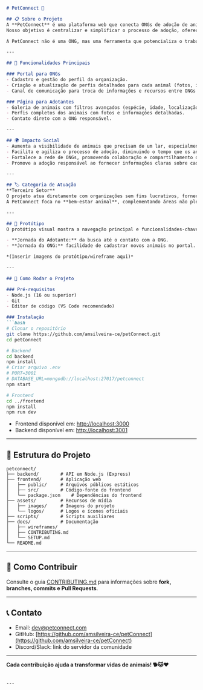````markdown
# PetConnect 🐾

## 📋 Sobre o Projeto
A **PetConnect** é uma plataforma web que conecta ONGs de adoção de animais a pessoas que buscam um novo companheiro.  
Nosso objetivo é centralizar e simplificar o processo de adoção, oferecendo um **canal de comunicação unificado para ONGs** e uma **experiência de busca intuitiva para adotantes**.

A PetConnect não é uma ONG, mas uma ferramenta que potencializa o trabalho das organizações parceiras, ajudando animais a encontrarem um lar seguro e amoroso.

---

## 🎯 Funcionalidades Principais

### Portal para ONGs
- Cadastro e gestão do perfil da organização.  
- Criação e atualização de perfis detalhados para cada animal (fotos, idade, porte, personalidade, histórico).  
- Canal de comunicação para troca de informações e recursos entre ONGs parceiras.  

### Página para Adotantes
- Galeria de animais com filtros avançados (espécie, idade, localização, porte).  
- Perfis completos dos animais com fotos e informações detalhadas.  
- Contato direto com a ONG responsável.  

---

## 🌍 Impacto Social
- Aumenta a visibilidade de animais que precisam de um lar, especialmente os de abrigos com menos recursos.  
- Facilita e agiliza o processo de adoção, diminuindo o tempo que os animais passam nos abrigos.  
- Fortalece a rede de ONGs, promovendo colaboração e compartilhamento de recursos.  
- Promove a adoção responsável ao fornecer informações claras sobre cada animal.  

---

## 🏷️ Categoria de Atuação
**Terceiro Setor**  
O projeto atua diretamente com organizações sem fins lucrativos, fornecendo uma ferramenta tecnológica gratuita que otimiza o trabalho essencial das ONGs.  
A PetConnect foca no **bem-estar animal**, complementando áreas não plenamente atendidas pelo governo ou empresas privadas.

---

## 🎨 Protótipo
O protótipo visual mostra a navegação principal e funcionalidades-chave:  

- **Jornada do Adotante:** da busca até o contato com a ONG.  
- **Jornada da ONG:** facilidade de cadastrar novos animais no portal.  

*(Inserir imagens do protótipo/wireframe aqui)*  

---

## 🚀 Como Rodar o Projeto

### Pré-requisitos
- Node.js (16 ou superior)  
- Git  
- Editor de código (VS Code recomendado)  

### Instalação
```bash
# Clonar o repositório
git clone https://github.com/amsilveira-ce/petConnect.git
cd petConnect

# Backend
cd backend
npm install
# Criar arquivo .env
# PORT=3001
# DATABASE_URL=mongodb://localhost:27017/petconnect
npm start

# Frontend
cd ../frontend
npm install
npm run dev
````

* Frontend disponível em: [http://localhost:3000](http://localhost:3000)
* Backend disponível em: [http://localhost:3001](http://localhost:3001)

---

## 📂 Estrutura do Projeto

```
petconnect/
├── backend/        # API em Node.js (Express)
├── frontend/       # Aplicação web
│   ├── public/     # Arquivos públicos estáticos
│   ├── src/        # Código-fonte do frontend
│   └── package.json    # Dependências do frontend
├── assets/         # Recursos de mídia
│   ├── images/     # Imagens do projeto
│   └── logos/      # Logos e ícones oficiais
├── scripts/        # Scripts auxiliares
├── docs/           # Documentação
│   ├── wireframes/
│   ├── CONTRIBUTING.md
│   └── SETUP.md
└── README.md
```

---

## 🤝 Como Contribuir

Consulte o guia [CONTRIBUTING.md](docs/CONTRIBUTING.md) para informações sobre **fork, branches, commits e Pull Requests**.

---

## 📞 Contato

* Email: [dev@petconnect.com](mailto:dev@petconnect.com)
* GitHub: [https://github.com/amsilveira-ce/petConnect](https://github.com/amsilveira-ce/petConnect)
* Discord/Slack: link do servidor da comunidade

---

**Cada contribuição ajuda a transformar vidas de animais! 🐕🐱❤️**

```

---

